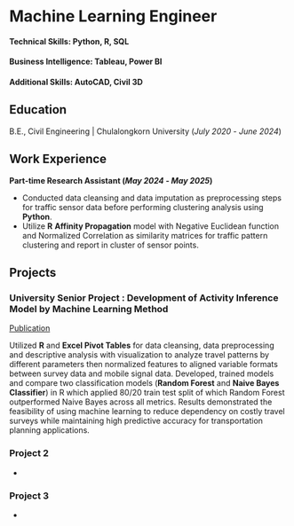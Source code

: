 # Machine Learning Engineer

#### Technical Skills: Python, R, SQL
#### Business Intelligence: Tableau, Power BI
#### Additional Skills: AutoCAD, Civil 3D

## Education
B.E., Civil Engineering | Chulalongkorn University (_July 2020_ - _June 2024_)

## Work Experience
**Part-time Research Assistant (_May 2024_ - _May 2025_)**
- Conducted data cleansing and data imputation as preprocessing steps for traffic sensor data before performing clustering analysis using **Python**.
- Utilize **R** **Affinity Propagation** model with Negative Euclidean function and Normalized Correlation as similarity matrices for traffic pattern clustering and report in cluster of sensor points.

## Projects
### University Senior Project : Development of Activity Inference Model by Machine Learning Method
[Publication](https://civil.eng.chula.ac.th/Data_Upload/Senior%20project/2023/TR_2023/Y2023_TR_Article_G02.pdf)

Utilized **R** and **Excel Pivot Tables** for data cleansing, data preprocessing and descriptive analysis with visualization to analyze travel patterns by different parameters then normalized features to aligned variable formats between survey data and mobile signal data. Developed, trained models and compare two classification models (**Random Forest** and **Naive Bayes Classifier**) in R which applied 80/20 train test split of which Random Forest outperformed Naive Bayes across all metrics. Results demonstrated the feasibility of using machine learning to reduce dependency on costly travel surveys while maintaining high predictive accuracy for transportation planning applications.  

### Project 2
- 

### Project 3
- 
